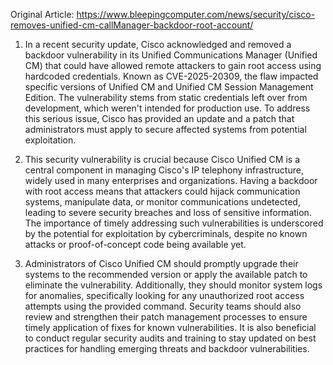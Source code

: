 Original Article: https://www.bleepingcomputer.com/news/security/cisco-removes-unified-cm-callManager-backdoor-root-account/

1) In a recent security update, Cisco acknowledged and removed a backdoor vulnerability in its Unified Communications Manager (Unified CM) that could have allowed remote attackers to gain root access using hardcoded credentials. Known as CVE-2025-20309, the flaw impacted specific versions of Unified CM and Unified CM Session Management Edition. The vulnerability stems from static credentials left over from development, which weren't intended for production use. To address this serious issue, Cisco has provided an update and a patch that administrators must apply to secure affected systems from potential exploitation.

2) This security vulnerability is crucial because Cisco Unified CM is a central component in managing Cisco's IP telephony infrastructure, widely used in many enterprises and organizations. Having a backdoor with root access means that attackers could hijack communication systems, manipulate data, or monitor communications undetected, leading to severe security breaches and loss of sensitive information. The importance of timely addressing such vulnerabilities is underscored by the potential for exploitation by cybercriminals, despite no known attacks or proof-of-concept code being available yet.

3) Administrators of Cisco Unified CM should promptly upgrade their systems to the recommended version or apply the available patch to eliminate the vulnerability. Additionally, they should monitor system logs for anomalies, specifically looking for any unauthorized root access attempts using the provided command. Security teams should also review and strengthen their patch management processes to ensure timely application of fixes for known vulnerabilities. It is also beneficial to conduct regular security audits and training to stay updated on best practices for handling emerging threats and backdoor vulnerabilities.